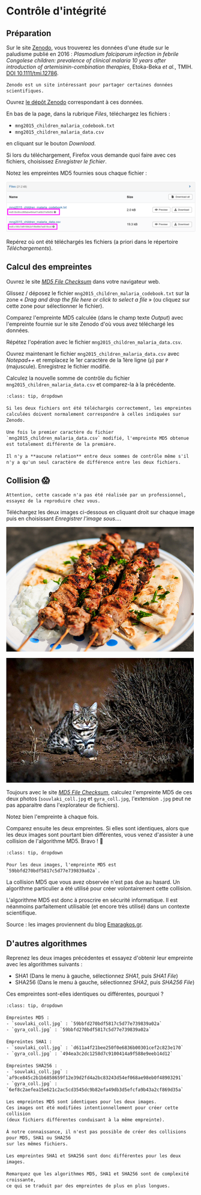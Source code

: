 # Contrôle d'intégrité

## Préparation

Sur le site [Zenodo](https://zenodo.org/), vous trouverez les données d'une étude sur le paludisme publié en 2016 : *Plasmodium falciparum infection in febrile Congolese children: prevalence of clinical malaria 10 years after introduction of artemisinin-combination therapies*, Etoka-Beka *et al.*, TMIH. [DOI 10.1111/tmi.12786](https://onlinelibrary.wiley.com/doi/10.1111/tmi.12786).

```{note}
Zenodo est un site intéressant pour partager certaines données scientifiques.
```

Ouvrez [le dépôt Zenodo](https://zenodo.org/record/154453) correspondant à ces données.

En bas de la page, dans la rubrique *Files*, téléchargez les fichiers :

- `mng2015_children_malaria_codebook.txt`
- `mng2015_children_malaria_data.csv`

en cliquant sur le bouton *Download*.

Si lors du téléchargement, Firefox vous demande quoi faire avec ces fichiers, choisissez *Enregistrer le fichier*.

Notez les empreintes MD5 fournies sous chaque fichier :

![](img/malaria_md5.png)

Repérez où ont été téléchargés les fichiers (a priori dans le répertoire *Téléchargements*).


## Calcul des empreintes

Ouvrez le site [*MD5 File Checksum*](https://emn178.github.io/online-tools/md5_checksum.html) dans votre navigateur web.

Glissez / déposez le fichier `mng2015_children_malaria_codebook.txt` sur la zone « *Drag and drop the file here or click to select a file* » (ou cliquez sur cette zone pour sélectionner le fichier).

Comparez l'empreinte MD5 calculée (dans le champ texte *Output*) avec l'empreinte fournie sur le site Zenodo d'où vous avez téléchargé les données.

Répétez l'opération avec le fichier `mng2015_children_malaria_data.csv`.

Ouvrez maintenant le fichier `mng2015_children_malaria_data.csv` avec *Notepad++* et remplacez le 1er caractère de la 1ère ligne (`p`) par `P` (majuscule). Enregistrez le fichier modifié.

Calculez la nouvelle somme de contrôle du fichier `mng2015_children_malaria_data.csv` et comparez-la à la précédente.

```{admonition} Éléments de réponse
:class: tip, dropdown

Si les deux fichiers ont été téléchargés correctement, les empreintes calculées doivent normalement correspondre à celles indiquées sur Zenodo.

Une fois le premier caractère du fichier `mng2015_children_malaria_data.csv` modifié, l'empreinte MD5 obtenue est totalement différente de la première.

Il n'y a **aucune relation** entre deux sommes de contrôle même s'il n'y a qu'un seul caractère de différence entre les deux fichiers.
```


## Collision 😱

```{warning}
Attention, cette cascade n'a pas été réalisée par un professionnel, essayez de la reproduire chez vous.
```
Téléchargez les deux images ci-dessous en cliquant droit sur chaque image puis en choisissant *Enregistrer l'image sous...*.

![](img/souvlaki_coll.jpg)

![](img/gyra_coll.jpg)

Toujours avec le site [*MD5 File Checksum*](https://emn178.github.io/online-tools/md5_checksum.html), calculez l'empreinte MD5 de ces deux photos (`souvlaki_coll.jpg` et `gyra_coll.jpg`, l'extension `.jpg` peut ne pas apparaitre dans l'explorateur de fichiers).

Notez bien l'empreinte à chaque fois. 

Comparez ensuite les deux empreintes. Si elles sont identiques, alors que les deux images sont pourtant bien différentes, vous venez d'assister à une collision de l'algorithme MD5. Bravo ! 🥳

```{admonition} Éléments de réponse
:class: tip, dropdown

Pour les deux images, l'empreinte MD5 est `59bbfd270bdf5817c5d77e739839a02a`.
```

La collision MD5 que vous avez observée n'est pas due au hasard. Un algorithme particulier a été utilisé pour créer volontairement cette collision.

L'algorithme MD5 est donc à proscrire en sécurité informatique. Il est néanmoins parfaitement utilisable (et encore très utilisé) dans un contexte scientifique.

Source : les images proviennent du blog [Emaragkos.gr](https://emaragkos.gr/infosec-adventures/create-your-own-md5-collisions/).


## D'autres algorithmes

Reprenez les deux images précédentes et essayez d'obtenir leur empreinte avec les algorithmes suivants :

- SHA1 (Dans le menu à gauche, sélectionnez *SHA1*, puis *SHA1 File*)
- SHA256 (Dans le menu à gauche, sélectionnez *SHA2*, puis *SHA256 File*)

Ces empreintes sont-elles identiques ou différentes, pourquoi  ?

```{admonition} Éléments de réponse
:class: tip, dropdown

Empreintes MD5 :
- `souvlaki_coll.jpg` : `59bbfd270bdf5817c5d77e739839a02a`
- `gyra_coll.jpg` : `59bbfd270bdf5817c5d77e739839a02a`

Empreintes SHA1 :
- `souvlaki_coll.jpg` : `d611a4f21bee250f0e6836b00301cef2c823e170`
- `gyra_coll.jpg` : `494ea3c2dc1258d7c9100414a9f588e9eeb14d12`

Empreintes SHA256 :
- `souvlaki_coll.jpg` : `af9ce845c2b1b6858659f12e39d2fd4a2bc83243d54ef068ae98eb0f48903291`
- `gyra_coll.jpg` : `6ef8c2aefea15e621c2ac5cd3545dc9b82efa49db3d5efcfa9b43a2cf869d35a`

Les empreintes MD5 sont identiques pour les deux images.
Ces images ont été modifiées intentionnellement pour créer cette collision
(deux fichiers différentes conduisant à la même empreinte).

À notre connaissance, il n'est pas possible de créer des collisions pour MD5, SHA1 ou SHA256
sur les mêmes fichiers.

Les empreintes SHA1 et SHA256 sont donc différentes pour les deux images.

Remarquez que les algorithmes MD5, SHA1 et SHA256 sont de complexité croissante,
ce qui se traduit par des empreintes de plus en plus longues.  
```